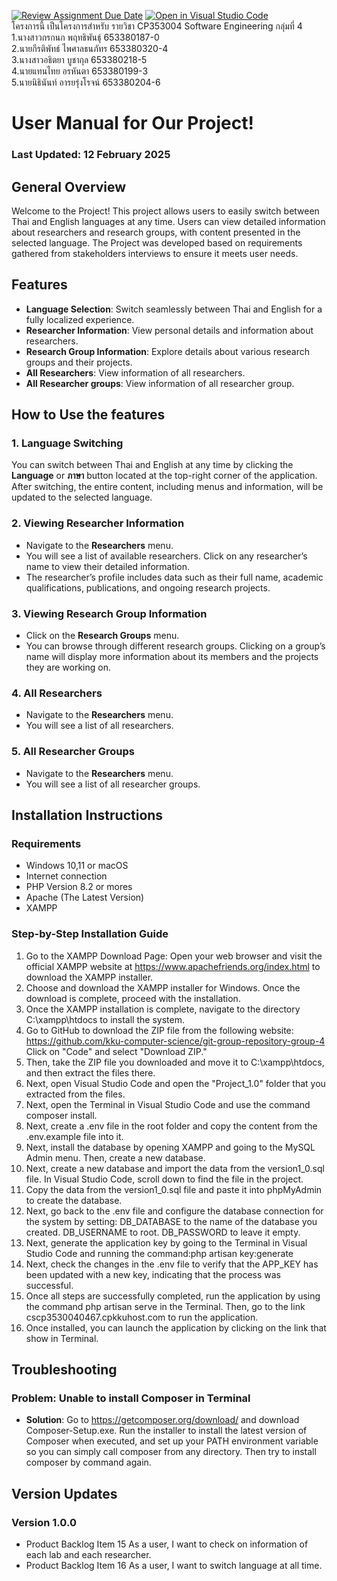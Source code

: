 [![Review Assignment Due Date](https://classroom.github.com/assets/deadline-readme-button-22041afd0340ce965d47ae6ef1cefeee28c7c493a6346c4f15d667ab976d596c.svg)](https://classroom.github.com/a/Bwpk2ByU)
[![Open in Visual Studio Code](https://classroom.github.com/assets/open-in-vscode-2e0aaae1b6195c2367325f4f02e2d04e9abb55f0b24a779b69b11b9e10269abc.svg)](https://classroom.github.com/online_ide?assignment_repo_id=17394599&assignment_repo_type=AssignmentRepo)  
โครงการนี้ เป็นโครงการสำหรับ รายวิชา CP353004 Software Engineering กลุ่มที่ 4  
1.นางสาวกรกนก พฤทธิพันธุ์ 653380187-0  
2.นายกีรติพัทธ์ ไพศาลธนภัทร 653380320-4  
3.นางสาวอธิตยา บูชากุล 653380218-5  
4.นายแทนไทย อรหันตา 653380199-3  
5.นายนิธินันท์ อารยรุ่งโรจน์ 653380204-6  
# User Manual for Our Project!
### Last Updated: 12 February 2025

## General Overview
Welcome to the Project! This project allows users to easily switch between Thai and English languages at any time. Users can view detailed information about researchers and research groups, with content presented in the selected language. The Project was developed based on requirements gathered from stakeholders interviews to ensure it meets user needs.

## Features
- **Language Selection**: Switch seamlessly between Thai and English for a fully localized experience.
- **Researcher Information**: View personal details and information about researchers.
- **Research Group Information**: Explore details about various research groups and their projects.
- **All Researchers**: View information of all researchers.
- **All Researcher groups**: View information of all researcher group.

## How to Use the features

### 1. Language Switching
You can switch between Thai and English at any time by clicking the **Language** or **ภาษา** button located at the top-right corner of the application. After switching, the entire content, including menus and information, will be updated to the selected language.

### 2. Viewing Researcher Information
- Navigate to the **Researchers** menu.
- You will see a list of available researchers. Click on any researcher’s name to view their detailed information.
- The researcher’s profile includes data such as their full name, academic qualifications, publications, and ongoing research projects.

### 3. Viewing Research Group Information
- Click on the **Research Groups** menu.
- You can browse through different research groups. Clicking on a group’s name will display more information about its members and the projects they are working on.

### 4. All Researchers
- Navigate to the **Researchers** menu.
- You will see a list of all researchers.

### 5. All Researcher Groups
- Navigate to the **Researchers** menu.
- You will see a list of all researcher groups.

## Installation Instructions

### Requirements
- Windows 10,11 or macOS
- Internet connection
- PHP Version 8.2 or mores
- Apache (The Latest Version)
- XAMPP

### Step-by-Step Installation Guide
1. Go to the XAMPP Download Page: Open your web browser and visit the official XAMPP website at https://www.apachefriends.org/index.html to download the XAMPP installer.
2. Choose and download the XAMPP installer for Windows. Once the download is complete, proceed with the installation.
3. Once the XAMPP installation is complete, navigate to the directory C:\xampp\htdocs to install the system.
4. Go to GitHub to download the ZIP file from the following website:
https://github.com/kku-computer-science/git-group-repository-group-4
Click on "Code" and select "Download ZIP."
5. Then, take the ZIP file you downloaded and move it to C:\xampp\htdocs, and then extract the files there.
6. Next, open Visual Studio Code and open the "Project_1.0" folder that you extracted from the files.
7. Next, open the Terminal in Visual Studio Code and use the command composer install.
8. Next, create a .env file in the root folder and copy the content from the .env.example file into it.
9. Next, install the database by opening XAMPP and going to the MySQL Admin menu. Then, create a new database.
10. Next, create a new database and import the data from the version1_0.sql file. In Visual Studio Code, scroll down to find the file in the project.
11. Copy the data from the version1_0.sql file and paste it into phpMyAdmin to create the database.
12. Next, go back to the .env file and configure the database connection for the system by setting:
DB_DATABASE to the name of the database you created. DB_USERNAME to root. DB_PASSWORD to leave it empty.
13. Next, generate the application key by going to the Terminal in Visual Studio Code and running the command:php artisan key:generate
14. Next, check the changes in the .env file to verify that the APP_KEY has been updated with a new key, indicating that the process was successful.
15. Once all steps are successfully completed, run the application by using the command php artisan serve in the Terminal. Then, go to the link cscp3530040467.cpkkuhost.com to run the application.
16. Once installed, you can launch the application by clicking on the link that show in Terminal.

## Troubleshooting

### Problem: Unable to install Composer in Terminal
- **Solution**: Go to https://getcomposer.org/download/ and download Composer-Setup.exe. Run the installer to install the latest version of Composer when executed, and set up your PATH environment variable so you can simply call composer from any directory. Then try to install composer by command again.

## Version Updates

### Version 1.0.0
- Product Backlog Item 15 As a user, I want to check on information of each lab and each researcher.
- Product Backlog Item 16 As a user, I want to switch language at all time.
